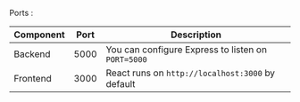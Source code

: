 Ports :

| Component | Port     | Description                                        |
| --------- | -------- | -------------------------------------------------- |
| Backend   |   5000   | You can configure Express to listen on `PORT=5000` |
| Frontend  |   3000   | React runs on `http://localhost:3000` by default   |


